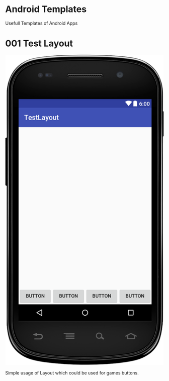 Android Templates
=================

Usefull Templates  of Android Apps


# 001 Test Layout

![](001-TestLayout/home.png?raw=true)

Simple usage of Layout which could be used for games buttons.